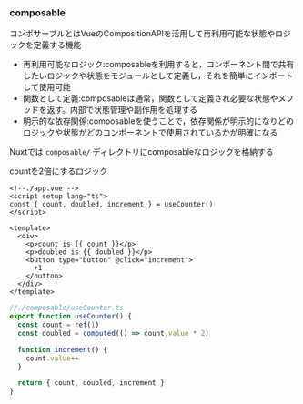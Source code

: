 
### composable
コンポサーブルとはVueのCompositionAPIを活用して再利用可能な状態やロジックを定義する機能
- 再利用可能なロジック:composableを利用すると，コンポーネント間で共有したいロジックや状態をモジュールとして定義し，それを簡単にインポートして使用可能
- 関数として定義:composableは通常，関数として定義され必要な状態やメソッドを返す。内部で状態管理や副作用を処理する
- 明示的な依存関係:composableを使うことで，依存関係が明示的になりどのロジックや状態がどのコンポーネントで使用されているかが明確になる

Nuxtでは `composable/` ディレクトリにcomposableなロジックを格納する

countを2倍にするロジック
```vue
<!--./app.vue -->
<script setup lang="ts">
const { count, doubled, increment } = useCounter()
</script>

<template>
  <div>
    <p>count is {{ count }}</p>
    <p>doubled is {{ doubled }}</p>
    <button type="button" @click="increment">
      +1
    </button>
  </div>
</template>
```

```typescript
//./composable/useCounter.ts
export function useCounter() {
  const count = ref(1)
  const doubled = computed(() => count.value * 2)

  function increment() {
    count.value++
  }

  return { count, doubled, increment }
}
```
